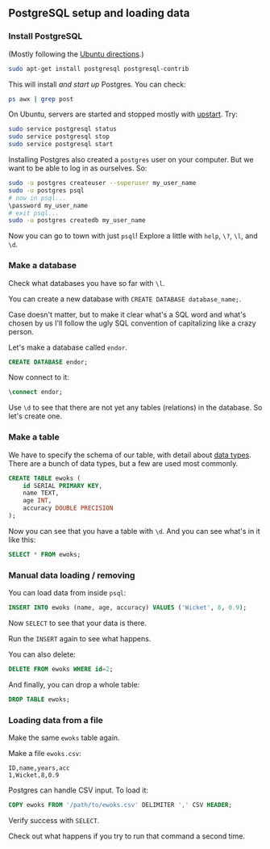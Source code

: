 ## PostgreSQL setup and loading data


### Install PostgreSQL

(Mostly following the [Ubuntu directions](https://help.ubuntu.com/community/PostgreSQL).)

```bash
sudo apt-get install postgresql postgresql-contrib
```

This will install _and start up_ Postgres. You can check:

```bash
ps awx | grep post
```

On Ubuntu, servers are started and stopped mostly with [upstart](http://upstart.ubuntu.com/). Try:

```bash
sudo service postgresql status
sudo service postgresql stop
sudo service postgresql start
```

Installing Postgres also created a `postgres` user on your computer. But we want to be able to log in as ourselves. So:

```bash
sudo -u postgres createuser --superuser my_user_name
sudo -u postgres psql
# now in psql...
\password my_user_name
# exit psql...
sudo -u postgres createdb my_user_name
```

Now you can go to town with just `psql`! Explore a little with `help`, `\?`, `\l`, and `\d`.


### Make a database

Check what databases you have so far with `\l`.

You can create a new database with `CREATE DATABASE database_name;`.

Case doesn't matter, but to make it clear what's a SQL word and what's chosen by us I'll follow the ugly SQL convention of capitalizing like a crazy person.

Let's make a database called `endor`.

```sql
CREATE DATABASE endor;
```

Now connect to it:

```sql
\connect endor;
```

Use `\d` to see that there are not yet any tables (relations) in the database. So let's create one.


### Make a table

We have to specify the schema of our table, with detail about [data types](http://www.postgresql.org/docs/9.3/static/datatype.html). There are a bunch of data types, but a few are used most commonly.

```sql
CREATE TABLE ewoks (
    id SERIAL PRIMARY KEY,
    name TEXT,
    age INT,
    accuracy DOUBLE PRECISION
);
```

Now you can see that you have a table with `\d`. And you can see what's in it like this:

```sql
SELECT * FROM ewoks;
```


### Manual data loading / removing

You can load data from inside `psql`:

```sql
INSERT INTO ewoks (name, age, accuracy) VALUES ('Wicket', 8, 0.9);
```

Now `SELECT` to see that your data is there.

Run the `INSERT` again to see what happens.

You can also delete:

```sql
DELETE FROM ewoks WHERE id=2;
```

And finally, you can drop a whole table:

```sql
DROP TABLE ewoks;
```


### Loading data from a file

Make the same `ewoks` table again.

Make a file `ewoks.csv`:

```text
ID,name,years,acc
1,Wicket,8,0.9
```

Postgres can handle CSV input. To load it:

```sql
COPY ewoks FROM '/path/to/ewoks.csv' DELIMITER ',' CSV HEADER;
```

Verify success with `SELECT`.

Check out what happens if you try to run that command a second time.
